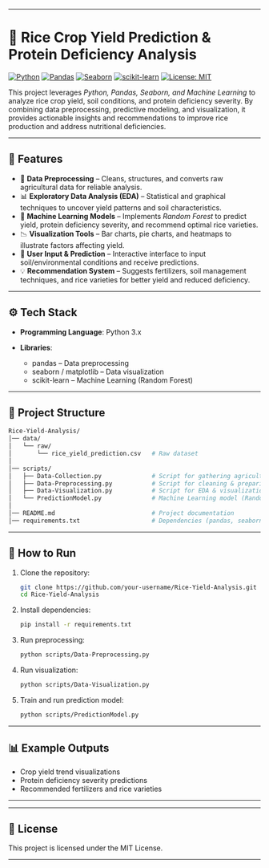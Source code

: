 
---

# 🌾 Rice Crop Yield Prediction & Protein Deficiency Analysis

[![Python](https://img.shields.io/badge/Python-3.x-blue.svg)](https://www.python.org/)
[![Pandas](https://img.shields.io/badge/Library-pandas-green.svg)](https://pandas.pydata.org/)
[![Seaborn](https://img.shields.io/badge/Library-seaborn-lightblue.svg)](https://seaborn.pydata.org/)
[![scikit-learn](https://img.shields.io/badge/ML-scikit--learn-orange.svg)](https://scikit-learn.org/stable/)
[![License: MIT](https://img.shields.io/badge/License-MIT-yellow.svg)](https://opensource.org/licenses/MIT)

This project leverages *Python, Pandas, Seaborn, and Machine Learning* to analyze rice crop yield, soil conditions, and protein deficiency severity. By combining data preprocessing, predictive modeling, and visualization, it provides actionable insights and recommendations to improve rice production and address nutritional deficiencies.

---

## 📌 Features

* 🔄 **Data Preprocessing** – Cleans, structures, and converts raw agricultural data for reliable analysis.
* 📊 **Exploratory Data Analysis (EDA)** – Statistical and graphical techniques to uncover yield patterns and soil characteristics.
* 🤖 **Machine Learning Models** – Implements *Random Forest* to predict yield, protein deficiency severity, and recommend optimal rice varieties.
* 📉 **Visualization Tools** – Bar charts, pie charts, and heatmaps to illustrate factors affecting yield.
* 📝 **User Input & Prediction** – Interactive interface to input soil/environmental conditions and receive predictions.
* 💡 **Recommendation System** – Suggests fertilizers, soil management techniques, and rice varieties for better yield and reduced deficiency.

---

## ⚙ Tech Stack

* **Programming Language**: Python 3.x
* **Libraries**:

  * pandas – Data preprocessing
  * seaborn / matplotlib – Data visualization
  * scikit-learn – Machine Learning (Random Forest)

---

## 📂 Project Structure

```bash
Rice-Yield-Analysis/
│── data/
│   └── raw/
│       └── rice_yield_prediction.csv   # Raw dataset
│
│── scripts/
│   ├── Data-Collection.py              # Script for gathering agricultural data
│   ├── Data-Preprocessing.py           # Script for cleaning & preparing data
│   ├── Data-Visualization.py           # Script for EDA & visualizations
│   └── PredictionModel.py              # Machine Learning model (Random Forest)
│
│── README.md                           # Project documentation
│── requirements.txt                    # Dependencies (pandas, seaborn, sklearn, etc.)
```

---

## 🚀 How to Run

1. Clone the repository:

   ```bash
   git clone https://github.com/your-username/Rice-Yield-Analysis.git
   cd Rice-Yield-Analysis
   ```
2. Install dependencies:

   ```bash
   pip install -r requirements.txt
   ```
3. Run preprocessing:

   ```bash
   python scripts/Data-Preprocessing.py
   ```
4. Run visualization:

   ```bash
   python scripts/Data-Visualization.py
   ```
5. Train and run prediction model:

   ```bash
   python scripts/PredictionModel.py
   ```

---

## 📊 Example Outputs

* Crop yield trend visualizations
* Protein deficiency severity predictions
* Recommended fertilizers and rice varieties

---

---

## 📜 License

This project is licensed under the MIT License.

---

